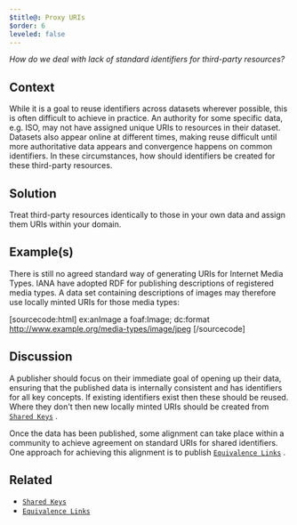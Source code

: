 ```yaml
---
$title@: Proxy URIs
$order: 6
leveled: false
---
```


*How do we deal with lack of standard identifiers for third-party resources?*

## Context

While it is a goal to reuse identifiers across datasets wherever possible, this is often difficult to achieve in practice. An authority for some specific data, e.g. ISO, may not have assigned unique URIs to resources in their dataset. Datasets also appear online at different times, making reuse difficult until more authoritative data appears and convergence happens on common identifiers. In these circumstances, how should identifiers be created for these third-party resources.

## Solution

Treat third-party resources identically to those in your own data and assign them URIs within your domain.

## Example(s)

There is still no agreed standard way of generating URIs for Internet Media Types. IANA have adopted RDF for publishing descriptions of registered media types. A data set containing descriptions of images may therefore use locally minted URIs for those media types:

[sourcecode:html]
ex:anImage a foaf:Image;
  dc:format <http://www.example.org/media-types/image/jpeg>
[/sourcecode]

## Discussion

A publisher should focus on their immediate goal of opening up their data, ensuring that the published data is internally consistent and has identifiers for all key concepts. If existing identifiers exist then these should be reused. Where they don't then new locally minted URIs should be created from [`Shared Keys`](../chapter-2/shared-keys) .

Once the data has been published, some alignment can take place within a community to achieve agreement on standard URIs for shared identifiers. One approach for achieving this alignment is to publish [`Equivalence Links`](../chapter-4/equivalence-links) .

## Related

- [`Shared Keys`](../chapter-2/shared-keys)
- [`Equivalence Links`](../chapter-4/equivalence-links)
